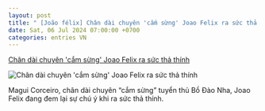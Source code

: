 ```yaml
---
layout: post
title: " [João félix] Chân dài chuyên 'cắm sừng' Joao Felix ra sức thả thính"
date: Sat, 06 Jul 2024 07:00:00 +0700
categories: entries VN
---
```

[Chân dài chuyên 'cắm sừng' Joao Felix ra sức thả thính](https://bongdaplus.vn/euro-cup-chau-au/chan-dai-chuyen-cam-sung-joao-felix-ra-suc-tha-thinh-4367572407.html)

![Chân dài chuyên 'cắm sừng' Joao Felix ra sức thả thính](https://cdn.bongdaplus.vn/Assets/Media/2024/07/05/98/anh-maga-1.jpg)

Magui Corceiro, chân dài chuyên “cắm sừng” tuyển thủ Bồ Đào Nha, Joao Felix đang đem lại sự chú ý khi ra sức thả thính.

